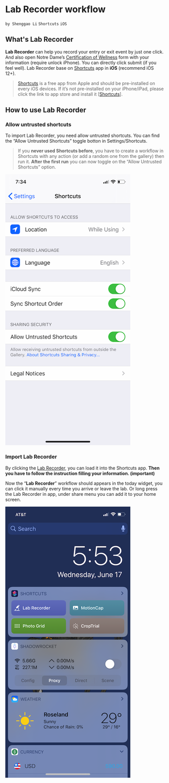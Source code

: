 # Lab Recorder workflow
`by Shenggao Li` `Shortcuts` `iOS`

## What's Lab Recorder
**Lab Recorder** can help you record your entry or exit event by just one click. And also open Notre Dame’s [Certification of Wellness](https://docs.google.com/forms/d/e/1FAIpQLSce_PBA1jQEp30HwN58U3obeNEseJGCdwml0e6RdRkAh2Rfrg/viewform?entry.1507624637=Wensing+Lab&entry.929597546=YOURLASTNAME&entry.922046923=YOURFIRSTNAME&entry.1268015247=None+of+the+above+-+I+feel+well) form with your information (require unlock iPhone). You can directly click submit (if you feel well).
Lab Recorder base on [Shortcuts](https://apps.apple.com/us/app/shortcuts/id915249334) app in **iOS** (recommend iOS 12+).

> [Shortcuts](https://apps.apple.com/us/app/shortcuts/id915249334) is a free app from Apple and should be pre-installed on every iOS devices. If it’s not pre-installed on your iPhone/iPad, please click the link to app store and install it \[[Shortcuts](https://apps.apple.com/us/app/shortcuts/id915249334)\].


## How to use Lab Recorder
### Allow untrusted shortcuts
To import Lab Recorder, you need allow untrusted shortcuts. You can find the “Allow Untrusted Shortcuts” toggle botton in Settings/Shortcuts.


> If you **never used Shortcuts before**, you have to create a workflow in Shortcuts with any action (or add a random one from the gallery) then run it. **After the first run** you can now toggle on the “Allow Untrusted Shortcuts” option.

![Settings/Shortcuts](images/2020/06/settings-shortcuts.png)

### Import Lab Recorder
By clicking the [Lab Recorder](https://www.icloud.com/shortcuts/1adb30e986e640049369fa4777c9cc61), you can load it into the Shortcuts app. **Then you have to follow the instruction filling your information. (important)**

Now the “**Lab Recorder**” workflow should appears in the today widget, you can click it manually every time you arrive or leave the lab.
Or long press the Lab Recorder in app, under share menu you can add it to your home screen.

![Today-Widget](images/2020/06/today-widget.png)
